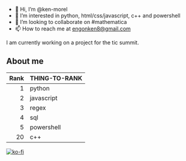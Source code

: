 - 👋 Hi, I’m @ken-morel
- 👀 I’m interested in python, html/css/javascript, c++ and powershell
- 💞️ I’m looking to collaborate on #mathematica
- 📫 How to reach me at engonken8@gmail.com

I am currently working on a project for the tic summit.



## About me

| Rank | THING-TO-RANK |
|-----:|---------------|
|     1|         python|
|     2|     javascript|
|     3|          regex|
|     4|            sql|
|     5|     powershell|
|    20|            c++|



[![ko-fi](https://ko-fi.com/img/githubbutton_sm.svg)](https://ko-fi.com/G2G4XYJU6)
<!---
<a href='https://ko-fi.com/G2G4XYJU6' target='_blank'><img height='36' style='border:0px;height:36px;' src='https://storage.ko-fi.com/cdn/kofi2.png?v=3' border='0' alt='Buy Me a Coffee at ko-fi.com' /></a>

ken-morel/ken-morel is a ✨ special ✨ repository because its `README.md` (this file) appears on your GitHub profile.
You can click the Preview link to take a look at your changes.
--->

